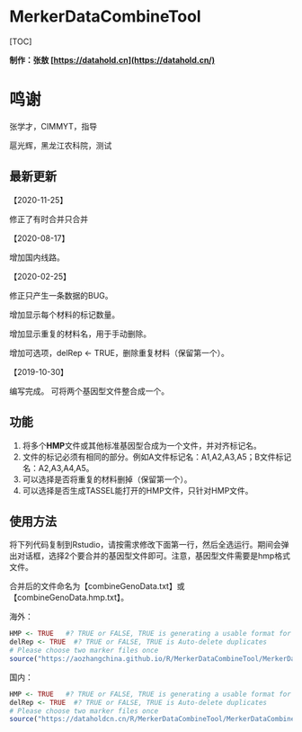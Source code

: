 # MerkerDataCombineTool

 

[TOC]

**制作：张敖 [https://datahold.cn](https://datahold.cn/)** 

# 鸣谢

张学才，CIMMYT，指导

扈光辉，黑龙江农科院，测试

## 最新更新

【2020-11-25】

修正了有时合并只合并

【2020-08-17】

增加国内线路。

【2020-02-25】

修正只产生一条数据的BUG。

增加显示每个材料的标记数量。

增加显示重复的材料名，用于手动删除。

增加可选项，delRep <- TRUE，删除重复材料（保留第一个）。

【2019-10-30】

编写完成。 可将两个基因型文件整合成一个。

## 功能

1. 将多个**HMP**文件或其他标准基因型合成为一个文件，并对齐标记名。
2. 文件的标记必须有相同的部分。例如A文件标记名：A1,A2,A3,A5；B文件标记名：A2,A3,A4,A5。
3. 可以选择是否将重复的材料删掉（保留第一个）。
4. 可以选择是否生成TASSEL能打开的HMP文件，只针对HMP文件。

## 使用方法

将下列代码复制到Rstudio，请按需求修改下面第一行，然后全选运行。期间会弹出对话框，选择2个要合并的基因型文件即可。注意，基因型文件需要是hmp格式文件。

合并后的文件命名为【combineGenoData.txt】或【combineGenoData.hmp.txt】。

海外：

```R
HMP <- TRUE   #? TRUE or FALSE, TRUE is generating a usable format for TASSEL
delRep <- TRUE  #? TRUE or FALSE, TRUE is Auto-delete duplicates
# Please choose two marker files once
source("https://aozhangchina.github.io/R/MerkerDataCombineTool/MerkerDataCombineTool.r")   # 加载程序文件，需要联网
```

国内：

```R
HMP <- TRUE   #? TRUE or FALSE, TRUE is generating a usable format for TASSEL
delRep <- TRUE  #? TRUE or FALSE, TRUE is Auto-delete duplicates
# Please choose two marker files once
source("https://dataholdcn.cn/R/MerkerDataCombineTool/MerkerDataCombineTool.r")   # 加载程序文件，需要联网
```

